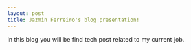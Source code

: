 ```yaml
---
layout: post
title: Jazmin Ferreiro's blog presentation!
---
```


In this blog you will be find tech post related to my current job. 

